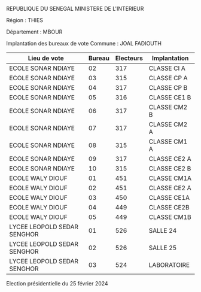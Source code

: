 REPUBLIQUE DU SENEGAL MINISTERE DE L'INTERIEUR

Région : THIES

Département : MBOUR

Implantation des bureaux de vote Commune : JOAL FADIOUTH

| Lieu de vote | Bureau | Electeurs | Implantation |
| - | - | - | - |
| ECOLE SONAR NDIAYE | 02 | 317 | CLASSE CI A |
| ECOLE SONAR NDIAYE | 03 | 315 | CLASSE CP A |
| ECOLE SONAR NDIAYE | 04 | 317 | CLASSE CP B |
| ECOLE SONAR NDIAYE | 05 | 316 | CLASSE CE1 B |
| ECOLE SONAR NDIAYE | 06 | 317 | CLASSE CM2 B |
| ECOLE SONAR NDIAYE | 07 | 317 | CLASSE CM2 A |
| ECOLE SONAR NDIAYE | 08 | 315 | CLASSE CM1 A |
| ECOLE SONAR NDIAYE | 09 | 317 | CLASSE CE2 A |
| ECOLE SONAR NDIAYE | 10 | 315 | CLASSE CE2 B |
| ECOLE WALY DIOUF | 01 | 451 | CLASSE CM1A |
| ECOLE WALY DIOUF | 02 | 451 | CLASSE CE2 A |
| ECOLE WALY DIOUF | 03 | 450 | CLASSE CE1A |
| ECOLE WALY DIOUF | 04 | 449 | CLASSE CE2B |
| ECOLE WALY DIOUF | 05 | 449 | CLASSE CM1B |
| LYCEE LEOPOLD SEDAR SENGHOR | 01 | 526 | SALLE 24 |
| LYCEE LEOPOLD SEDAR SENGHOR | 02 | 526 | SALLE 25 |
| LYCEE LEOPOLD SEDAR SENGHOR | 03 | 524 | LABORATOIRE |

<!-- PageNumber="6/30" -->

Election présidentielle du 25 février 2024
